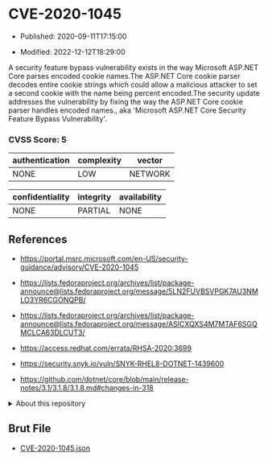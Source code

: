 # CVE-2020-1045

- Published: 2020-09-11T17:15:00

- Modified: 2022-12-12T18:29:00

A security feature bypass vulnerability exists in the way Microsoft ASP.NET Core parses encoded cookie names.The ASP.NET Core cookie parser decodes entire cookie strings which could allow a malicious attacker to set a second cookie with the name being percent encoded.The security update addresses the vulnerability by fixing the way the ASP.NET Core cookie parser handles encoded names., aka 'Microsoft ASP.NET Core Security Feature Bypass Vulnerability'.

### CVSS Score: **5**

| authentication | complexity | vector |
| --- | --- | --- |
| NONE | LOW | NETWORK |

| confidentiality | integrity | availability |
| --- | --- | --- |
| NONE | PARTIAL | NONE |

## References

* https://portal.msrc.microsoft.com/en-US/security-guidance/advisory/CVE-2020-1045

* https://lists.fedoraproject.org/archives/list/package-announce@lists.fedoraproject.org/message/5LN2FUVBSVPGK7AU3NMLO3YR6CGONQPB/

* https://lists.fedoraproject.org/archives/list/package-announce@lists.fedoraproject.org/message/ASICXQXS4M7MTAF6SGQMCLCA63DLCUT3/

* https://access.redhat.com/errata/RHSA-2020:3699

* https://security.snyk.io/vuln/SNYK-RHEL8-DOTNET-1439600

* https://github.com/dotnet/core/blob/main/release-notes/3.1/3.1.8/3.1.8.md#changes-in-318

<details>
<summary>About this repository</summary> 

  This repository is part of the project [Live Hack CVE](https://github.com/Live-Hack-CVE). Main website can be found [www.live-hack.org](https://www.live-hack.org) 
  
  Made by [Sn0wAlice](https://github.com/Sn0wAlice) for the people that care about security and need to have a feed of the latest CVEs. Hope you enjoy it, don't forget to star the repo and follow me on [Twitter](https://twitter.com/Sn0wAlice) and [Github](https://github.com/Sn0wAlice). And that is my [personnal website](https://www.alice-snow.me/)

  - [Home Page](https://github.com/Live-Hack-CVE)
  - [Framework](https://github.com/Live-Hack-CVE/cve-framework)
  - [CVE database](https://github.com/Live-Hack-CVE/full_database)
  - [Changelog](https://github.com/Live-Hack-CVE/Changelog)
</details>

## Brut File

* [CVE-2020-1045.json](https://raw.githubusercontent.com/Live-Hack-CVE/full_database/main/cves/2020/CVE-2020-1045.json)

